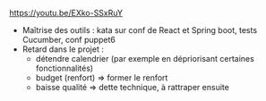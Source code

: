https://youtu.be/EXko-SSxRuY

- Maîtrise des outils : kata sur conf de React et Spring boot, tests Cucumber, conf puppet6
- Retard dans le projet :
    - détendre calendrier (par exemple en dépriorisant certaines fonctionnalités)
    - budget (renfort) => former le renfort
    - baisse qualité => dette technique, à rattraper ensuite